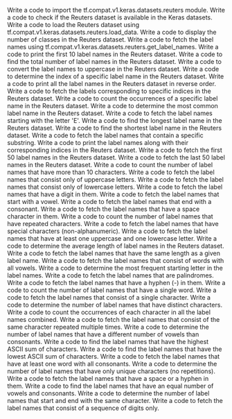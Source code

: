 Write a code to import the tf.compat.v1.keras.datasets.reuters module.
Write a code to check if the Reuters dataset is available in the Keras datasets.
Write a code to load the Reuters dataset using tf.compat.v1.keras.datasets.reuters.load_data.
Write a code to display the number of classes in the Reuters dataset.
Write a code to fetch the label names using tf.compat.v1.keras.datasets.reuters.get_label_names.
Write a code to print the first 10 label names in the Reuters dataset.
Write a code to find the total number of label names in the Reuters dataset.
Write a code to convert the label names to uppercase in the Reuters dataset.
Write a code to determine the index of a specific label name in the Reuters dataset.
Write a code to print all the label names in the Reuters dataset in reverse order.
Write a code to fetch the labels corresponding to specific indices in the Reuters dataset.
Write a code to count the occurrences of a specific label name in the Reuters dataset.
Write a code to determine the most common label name in the Reuters dataset.
Write a code to fetch the label names starting with the letter 'E'.
Write a code to find the longest label name in the Reuters dataset.
Write a code to find the shortest label name in the Reuters dataset.
Write a code to fetch the label names that contain a specific substring.
Write a code to print the label names along with their corresponding indices in the Reuters dataset.
Write a code to fetch the first 50 label names in the Reuters dataset.
Write a code to fetch the last 50 label names in the Reuters dataset.
Write a code to count the number of label names that have more than 10 characters.
Write a code to fetch the label names that consist only of uppercase letters.
Write a code to fetch the label names that consist only of lowercase letters.
Write a code to fetch the label names that have a digit in them.
Write a code to fetch the label names that start with a vowel.
Write a code to fetch the label names that end with a consonant.
Write a code to fetch the label names that have a space character in them.
Write a code to count the number of label names that have repeated characters.
Write a code to fetch the label names that have special characters (non-alphanumeric).
Write a code to fetch the label names that have at least one uppercase and one lowercase letter.
Write a code to determine the average length of label names in the Reuters dataset.
Write a code to fetch the label names that have the same length as a given label name.
Write a code to fetch the label names that consist of words with all vowels.
Write a code to determine the most frequent starting letter in the label names.
Write a code to fetch the label names that are palindromes.
Write a code to fetch the label names that have a hyphen (-) in them.
Write a code to count the number of label names that have a single word.
Write a code to fetch the label names that consist of a single character.
Write a code to determine the number of label names that have distinct characters.
Write a code to count the occurrences of each character in all the label names combined.
Write a code to fetch the label names that consist of the same character repeated multiple times.
Write a code to determine the number of label names that have a different number of vowels than consonants.
Write a code to find the label names that have the highest ASCII sum of characters.
Write a code to find the label names that have the lowest ASCII sum of characters.
Write a code to fetch the label names that have at least one word with all consonants.
Write a code to determine the number of label names that have only unique characters (no repetitions).
Write a code to fetch the label names that have a space or a hyphen in them.
Write a code to find the label names that have an equal number of vowels and consonants.
Write a code to determine the number of label names that start and end with the same character.
Write a code to fetch the label names that consist of a sequence of digits only.